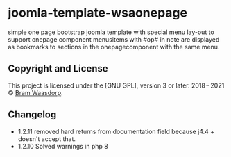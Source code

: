 # joomla-template-wsaonepage
simple one page bootstrap joomla template
with special menu lay-out to support onepage component
menusitems with #op# in note are displayed as bookmarks to sections in the onepagecomponent with the same menu.
## Copyright and License

This project is licensed under the [GNU GPL], version 3 or later.
2018&thinsp;&ndash;&thinsp;2021 &copy; [Bram Waasdorp](http://www.waasdorpsoekhan.nl).

## Changelog
* 1.2.11 removed hard returns from documentation field because j4.4 + doesn't accept that.
* 1.2.10 Solved warnings in php 8
